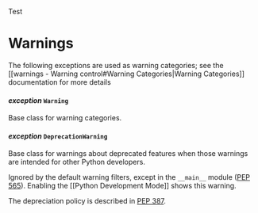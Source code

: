 Test
# Warnings
The following exceptions are used as warning categories; see the [[warnings - Warning control#Warning Categories|Warning Categories]] documentation for more details
#### *exception* `Warning`
Base class for warning categories.
#### *exception* `DeprecationWarning`
Base class for warnings about deprecated features when those warnings are intended for other Python developers.

Ignored by the default warning filters, except in the `__main__` module ([PEP 565](https://peps.python.org/pep-0565)). Enabling the [[Python Development Mode]] shows this warning.

The depreciation policy is described in [PEP 387](https://peps.python.org/pep-0387).